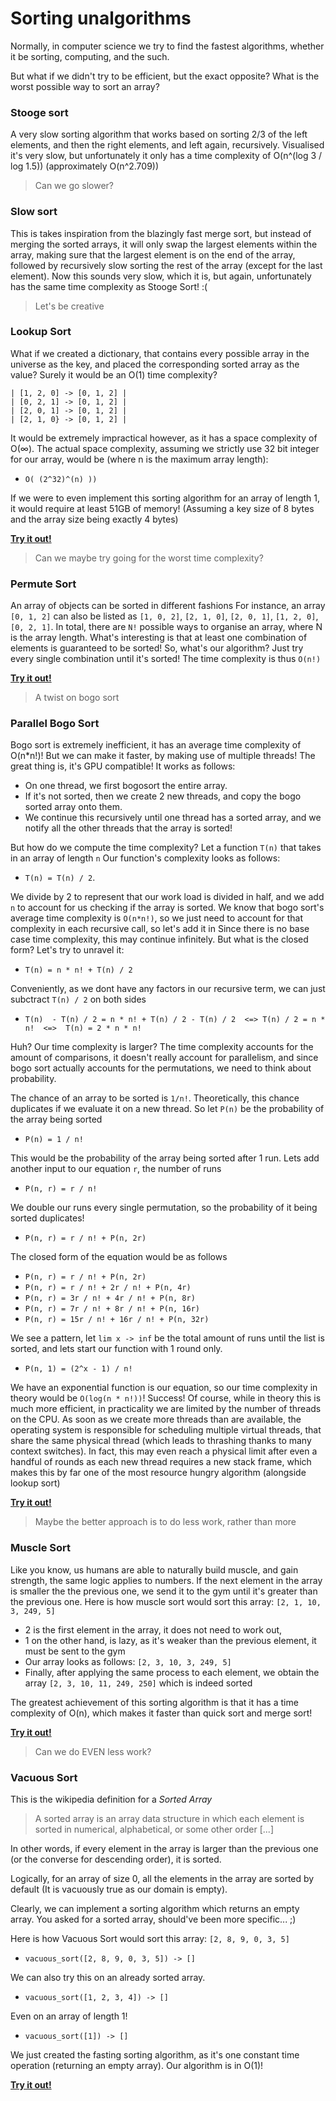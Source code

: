 # Sorting unalgorithms

Normally, in computer science we try to find the fastest algorithms, whether it be sorting, computing, and the such.

But what if we didn't try to be efficient, but the exact opposite? What is the worst possible way to sort an array?

### Stooge sort
A very slow sorting algorithm that works based on sorting 2/3 of the left elements, and then the right elements, and left again, recursively.
Visualised it's very slow, but unfortunately it only has a time complexity of O(n^(log 3 / log 1.5)) (approximately O(n^2.709))

> Can we go slower?

### Slow sort
This is takes inspiration from the blazingly fast merge sort, but instead of merging the sorted arrays, it will only swap the largest elements within the array, 
making sure that the largest element is on the end of the array, followed by recursively slow sorting the rest of the array (except for the last element). 
Now this sounds very slow, which it is, but again, unfortunately has the same time complexity as Stooge Sort! :(

> Let's be creative

### Lookup Sort
What if we created a dictionary, that contains every possible array in the universe as the key, and placed the corresponding sorted array as the value? Surely it would be an O(1) time complexity?
```
| [1, 2, 0] -> [0, 1, 2] |
| [0, 2, 1] -> [0, 1, 2] |
| [2, 0, 1] -> [0, 1, 2] |
| [2, 1, 0} -> [0, 1, 2] |
```
It would be extremely impractical however, as it has a space complexity of O(∞). 
The actual space complexity, assuming we strictly use 32 bit integer for our array, would be (where n is the maximum array length):
* `O( (2^32)^(n) ))`

If we were to even implement this sorting algorithm for an array of length 1, it would require at least 51GB of memory! (Assuming a key size of 8 bytes and the array size being exactly 4 bytes)

**[Try it out!](https://github.com/ZilverBlade/Sorting-Unalgorithms/tree/master/src/lookup_sort)**

> Can we maybe try going for the worst time complexity?

### Permute Sort
An array of objects can be sorted in different fashions
For instance, an array `[0, 1, 2]` can also be listed as `[1, 0, 2]`, `[2, 1, 0]`, `[2, 0, 1]`, `[1, 2, 0]`, `[0, 2, 1]`. In total, there are `N!` possible ways to organise an array, where N is the array length.
What's interesting is that at least one combination of elements is guaranteed to be sorted! So, what's our algorithm?
Just try every single combination until it's sorted!
The time complexity is thus `O(n!)`

**[Try it out!](https://github.com/ZilverBlade/Sorting-Unalgorithms/tree/master/src/permute_sort)**

> A twist on bogo sort

### Parallel Bogo Sort
Bogo sort is extremely inefficient, it has an average time complexity of O(n*n!)! But we can make it faster, by making use of multiple threads! The great thing is, it's GPU compatible!
It works as follows: 
* On one thread, we first bogosort the entire array.
* If it's not sorted, then we create 2 new threads, and copy the bogo sorted array onto them.
* We continue this recursively until one thread has a sorted array, and we notify all the other threads that the array is sorted!

But how do we compute the time complexity?
Let a function `T(n)` that takes in an array of length `n`
Our function's complexity looks as follows:
* `T(n) = T(n) / 2`.

We divide by 2 to represent that our work load is divided in half, and we add `n` to account for us checking if the array is sorted.
We know that bogo sort's average time complexity is `O(n*n!)`, so we just need to account for that complexity in each recursive call, so let's add it in
Since there is no base case time complexity, this may continue infinitely. But what is the closed form? Let's try to unravel it:
* `T(n) = n * n! + T(n) / 2`

Conveniently, as we dont have any factors in our recursive term, we can just subctract `T(n) / 2` on both sides
* `T(n)  - T(n) / 2 = n * n! + T(n) / 2 - T(n) / 2  <=> T(n) / 2 = n * n!  <=>  T(n) = 2 * n * n! `

Huh? Our time complexity is larger? The time complexity accounts for the amount of comparisons, it doesn't really account for parallelism, and since bogo sort actually accounts for the permutations,
we need to think about probability.

The chance of an array to be sorted is `1/n!`. Theoretically, this chance duplicates if we evaluate it on a new thread.
So let `P(n)` be the probability of the array being sorted
* `P(n) = 1 / n!`

This would be the probability of the array being sorted after 1 run. Lets add another input to our equation `r`, the number of runs
* `P(n, r) = r / n!`

We double our runs every single permutation, so the probability of it being sorted duplicates!
* `P(n, r) = r / n! + P(n, 2r)`

The closed form of the equation would be as follows
* `P(n, r) = r / n! + P(n, 2r)`
* `P(n, r) = r / n! + 2r / n! + P(n, 4r)`
* `P(n, r) = 3r / n! + 4r / n! + P(n, 8r)`
* `P(n, r) = 7r / n! + 8r / n! + P(n, 16r)`
* `P(n, r) = 15r / n! + 16r / n! + P(n, 32r)`

We see a pattern, let `lim x -> inf` be the total amount of runs until the list is sorted, and lets start our function with 1 round only.
* `P(n, 1) = (2^x - 1) / n!`

We have an exponential function is our equation, so our time complexity in theory would be `O(log(n * n!))`! Success!
Of course, while in theory this is much more efficient, in practicality we are limited by the number of threads on the CPU. As soon as we create more threads than are available, the operating system is responsible for scheduling multiple virtual threads, that share the same physical thread (which leads to thrashing thanks to many context switches). In fact, this may even reach a physical limit after even a handful of rounds as each new thread requires a new stack frame, which makes this by far one of the most resource hungry algorithm (alongside lookup sort)

**[Try it out!](https://github.com/ZilverBlade/Sorting-Unalgorithms/tree/master/src/parallel_bogo_sort)**

> Maybe the better approach is to do less work, rather than more

### Muscle Sort
Like you know, us humans are able to naturally build muscle, and gain strength, the same logic applies to numbers.
If the next element in the array is smaller the the previous one, we send it to the gym until it's greater than the previous one.
Here is how muscle sort would sort this array:
`[2, 1, 10, 3, 249, 5]`
* 2 is the first element in the array, it does not need to work out,
* 1 on the other hand, is lazy, as it's weaker than the previous element, it must be sent to the gym
* Our array looks as follows: `[2, 3, 10, 3, 249, 5]`
* Finally, after applying the same process to each element, we obtain the array `[2, 3, 10, 11, 249, 250]` which is indeed sorted

The greatest achievement of this sorting algorithm is that it has a time complexity of O(n), which makes it faster than quick sort and merge sort!

**[Try it out!](https://github.com/ZilverBlade/Sorting-Unalgorithms/tree/master/src/muscle_sort)**

> Can we do EVEN less work?

### Vacuous Sort
This is the wikipedia definition for a *Sorted Array*
> A sorted array is an array data structure in which each element is sorted in numerical, alphabetical, or some other order [...\]

In other words, if every element in the array is larger than the previous one (or the converse for descending order), it is sorted.

Logically, for an array of size 0, all the elements in the array are sorted by default (It is vacuously true as our domain is empty).

Clearly, we can implement a sorting algorithm which returns an empty array. You asked for a sorted array, should've been more specific... ;)

Here is how Vacuous Sort would sort this array: `[2, 8, 9, 0, 3, 5]`
* `vacuous_sort([2, 8, 9, 0, 3, 5]) -> []`

We can also try this on an already sorted array.
* `vacuous_sort([1, 2, 3, 4]) -> []`

Even on an array of length 1!
* `vacuous_sort([1]) -> []`

We just created the fasting sorting algorithm, as it's one constant time operation (returning an empty array). Our algorithm is in O(1)!

**[Try it out!](https://github.com/ZilverBlade/Sorting-Unalgorithms/tree/master/src/vacuous_sort)**
